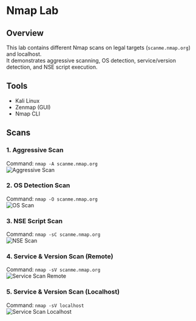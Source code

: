 # Nmap Lab

## Overview
This lab contains different Nmap scans on legal targets (`scanme.nmap.org`) and localhost.  
It demonstrates aggressive scanning, OS detection, service/version detection, and NSE script execution.

## Tools
- Kali Linux
- Zenmap (GUI)
- Nmap CLI

## Scans

### 1. Aggressive Scan
Command: `nmap -A scanme.nmap.org`  
![Aggressive Scan](aggressive-scan.png)

### 2. OS Detection Scan
Command: `nmap -O scanme.nmap.org`  
![OS Scan](os-scan.png)

### 3. NSE Script Scan
Command: `nmap -sC scanme.nmap.org`  
![NSE Scan](nse-scan.png)

### 4. Service & Version Scan (Remote)
Command: `nmap -sV scanme.nmap.org`  
![Service Scan Remote](sv-scan-remote.png)

### 5. Service & Version Scan (Localhost)
Command: `nmap -sV localhost`  
![Service Scan Localhost](sv-scan-localhost.png)

